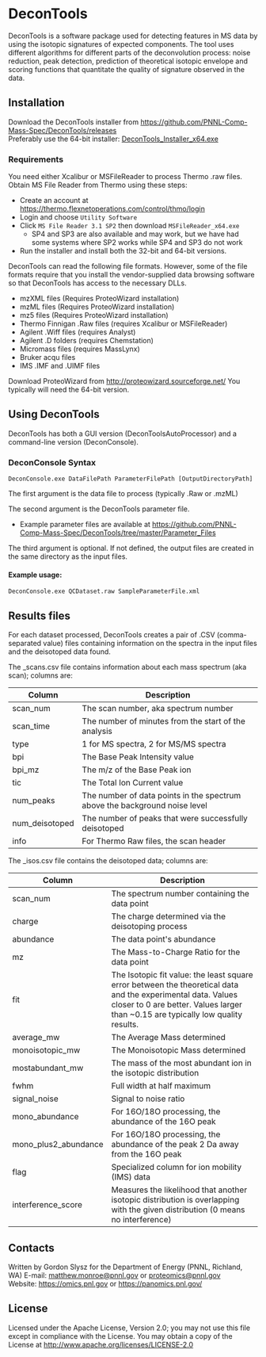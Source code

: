# DeconTools

DeconTools is a software package used for detecting features in MS data by using the isotopic signatures of
expected components. The tool uses different algorithms for different parts of the deconvolution process: noise
reduction, peak detection, prediction of theoretical isotopic envelope and scoring functions that quantitate
the quality of signature observed in the data.

## Installation

Download the DeconTools installer from https://github.com/PNNL-Comp-Mass-Spec/DeconTools/releases \
Preferably use the 64-bit installer: [DeconTools_Installer_x64.exe](https://github.com/PNNL-Comp-Mass-Spec/DeconTools/releases/download/v1.1.6397/DeconTools_Installer_x64.exe)

### Requirements

You need either Xcalibur or MSFileReader to process Thermo .raw files.  Obtain MS File Reader from Thermo using these steps:
* Create an account at https://thermo.flexnetoperations.com/control/thmo/login
* Login and choose `Utility Software`
* Click `MS File Reader 3.1 SP2` then download `MSFileReader_x64.exe`
  * SP4 and SP3 are also available and may work, but we have had some systems where SP2 works while SP4 and SP3 do not work
* Run the installer and install both the 32-bit and 64-bit versions.

DeconTools can read the following file formats.  However, some of the file formats require that you 
install the vendor-supplied data browsing software so that DeconTools has access to the necessary DLLs.
* mzXML files   (Requires ProteoWizard installation)
* mzML files    (Requires ProteoWizard installation)
* mz5 files     (Requires ProteoWizard installation)
* Thermo Finnigan .Raw files (requires Xcalibur or MSFileReader)
* Agilent .Wiff files (requires Analyst)
* Agilent .D folders (requires Chemstation)
* Micromass files (requires MassLynx)
* Bruker acqu files
* IMS .IMF and .UIMF files

Download ProteoWizard from http://proteowizard.sourceforge.net/
You typically will need the 64-bit version.

## Using DeconTools

DeconTools has both a GUI version (DeconToolsAutoProcessor) and a command-line version (DeconConsole).

### DeconConsole Syntax

```DeconConsole.exe DataFilePath ParameterFilePath [OutputDirectoryPath]```

The first argument is the data file to process (typically .Raw or .mzML)

The second argument is the DeconTools parameter file.
* Example parameter files are available at https://github.com/PNNL-Comp-Mass-Spec/DeconTools/tree/master/Parameter_Files

The third argument is optional.  If not defined, the output files are created in the same directory as the input files.

#### Example usage:

```DeconConsole.exe QCDataset.raw SampleParameterFile.xml```


## Results files

For each dataset processed, DeconTools creates a pair of .CSV (comma-separated value) files 
containing information on the spectra in the input files and the deisotoped data found.

The _scans.csv file contains information about each mass spectrum (aka scan); columns are:

Column          | Description
--------------- | -------------
scan_num        | The scan number, aka spectrum number
scan_time       | The number of minutes from the start of the analysis
type            | 1 for MS spectra, 2 for MS/MS spectra
bpi             | The Base Peak Intensity value
bpi_mz          | The m/z of the Base Peak ion
tic             | The Total Ion Current value
num_peaks       | The number of data points in the spectrum above the background noise level
num_deisotoped  | The number of peaks that were successfully deisotoped
info            | For Thermo Raw files, the scan header

The _isos.csv file contains the deisotoped data; columns are:

Column                | Description
--------------------- | -------------
scan_num              | The spectrum number containing the data point
charge                | The charge determined via the deisotoping process
abundance             | The data point's abundance
mz                    | The Mass-to-Charge Ratio for the data point
fit                   | The Isotopic fit value: the least square error between the theoretical data and the experimental data. Values closer to 0 are better.  Values larger than ~0.15 are typically low quality results.
average_mw            | The Average Mass determined
monoisotopic_mw       | The Monoisotopic Mass determined
mostabundant_mw       | The mass of the most abundant ion in the isotopic distribution
fwhm                  | Full width at half maximum
signal_noise          | Signal to noise ratio
mono_abundance        | For 16O/18O processing, the abundance of the 16O peak
mono_plus2_abundance  | For 16O/18O processing, the abundance of the peak 2 Da away from the 16O peak
flag                  | Specialized column for ion mobility (IMS) data
interference_score    | Measures the likelihood that another isotopic distribution is overlapping with the given distribution (0 means no interference)


## Contacts

Written by Gordon Slysz for the Department of Energy (PNNL, Richland, WA)
E-mail: matthew.monroe@pnnl.gov or proteomics@pnnl.gov \
Website: https://omics.pnl.gov or https://panomics.pnl.gov/

## License

Licensed under the Apache License, Version 2.0; you may not use this file except 
in compliance with the License.  You may obtain a copy of the License at 
http://www.apache.org/licenses/LICENSE-2.0
